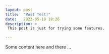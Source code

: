 ```yaml
---
layout: post
title:  "Post Test!"
date:   2023-05-10 18:26
description: > 
 This post is just for trying some features.

---
```


Some content here and there ... 